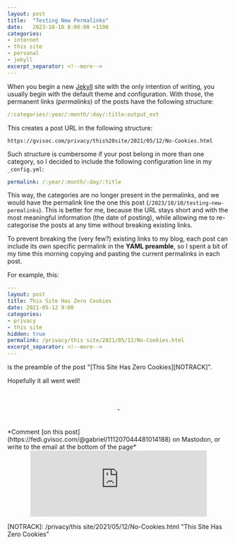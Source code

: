 ```yaml
---
layout: post
title:  "Testing New Permalinks"
date:   2023-10-10 8:00:00 +1100
categories:
- internet
- this site
- personal
- jekyll
excerpt_separator: <!--more-->
---
```

When you begin a new [Jekyll][JEKYLL] site with the only intention of writing, you usually begin with the default theme and configuration. With those, the permanent links (*permalinks*) of the posts have the following structure:

```yaml
/:categories/:year/:month/:day/:title:output_ext
```
This creates a post URL in the following structure: 

```text
https://gvisoc.com/privacy/this%20site/2021/05/12/No-Cookies.html
```

Such structure is cumbersome if your post belong in more than one category, so I decided to include the following configuration line in my `_config.yml`:
```yaml
permalink: /:year/:month/:day/:title
```
This way, the categories are no longer present in the permalinks, and we would have the permalink line the one this post (`/2023/10/10/testing-new-permalinks`). This is better for me, because the URL stays short and with the most meaningful information (the date of posting), while allowing me to re-categorise the posts at any time without breaking existing links.

To prevent breaking the (very few?) existing links to my blog, each post can include its own specific permalink in the **YAML preamble**, so I spent a bit of my time this morning copying and pasting the current permalinks in each post.

For example, this:

```yaml
---
layout: post
title: This Site Has Zero Cookies
date: 2021-05-12 9:00
categories:
- privacy
- this site
hidden: true
permalink: /privacy/this site/2021/05/12/No-Cookies.html
excerpt_separator: <!--more-->
---
```

is the preamble of the post "[This Site Has Zero Cookies][NOTRACK]".

Hopefully it all went well!

<br/>
<br/>
<center> - </center>
<br/>
<br/>
*Comment [on this post](https://fedi.gvisoc.com/@gabriel/111207044481014188) on Mastodon, or write to the email at the bottom of the page*
<center><iframe src="https://fedi.gvisoc.com/@gabriel/111207044481014188/embed" class="mastodon-embed" style="max-width: 100%; border: 0" width="400" allowfullscreen="allowfullscreen"></iframe><script src="https://fedi.gvisoc.com/embed.js" async="async"></script></center>

[JEKYLL]: https://jekyllrb.com "Jekyll Site"
[NOTRACK]: /privacy/this site/2021/05/12/No-Cookies.html "This Site Has Zero Cookies"